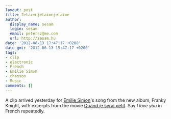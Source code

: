 ```yaml
---
layout: post
title: Jetaimejetaimejetaime
author:
  display_name: sesam
  login: sesam
  email: petersz@me.com
  url: http://sesam.hu
date: '2012-06-13 17:47:17 +0200'
date_gmt: '2012-06-13 15:47:17 +0200'
tags:
- clip
- electronic
- French
- Emilie Simon
- chanson
- Music
comments: []
---
```


A clip arrived yesterday for [Emilie Simon](http://www.emiliesimonmusic.com)'s song from the new album, Franky Knight, with excerpts from the movie [Quand je serai petit](http://www.imdb.com/title/tt1808426). Say _I love you_ in French repeatedly.
